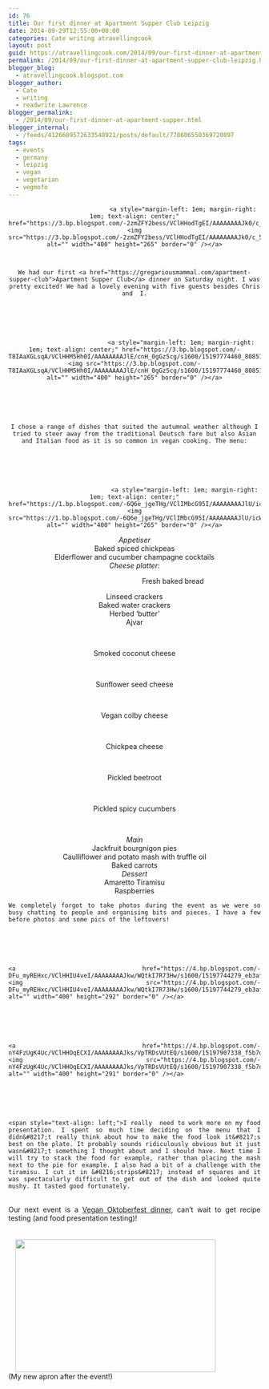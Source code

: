 ```yaml
---
id: 76
title: Our first dinner at Apartment Supper Club Leipzig
date: 2014-09-29T12:55:00+00:00
categories: Cate writing atravellingcook
layout: post
guid: https://atravellingcook.com/2014/09/our-first-dinner-at-apartment-supper-club-leipzig.html
permalink: /2014/09/our-first-dinner-at-apartment-supper-club-leipzig.html
blogger_blog:
  - atravellingcook.blogspot.com
blogger_author:
  - Cate
  - writing
  - readwrite Lawrence
blogger_permalink:
  - /2014/09/our-first-dinner-at-apartment-supper.html
blogger_internal:
  - /feeds/4126609572633548921/posts/default/778606550369720897
tags:
  - events
  - germany
  - leipzig
  - vegan
  - vegetarian
  - vegmofo
---
```

<div style="text-align: center;">
  
                               <a style="margin-left: 1em; margin-right: 1em; text-align: center;" href="https://3.bp.blogspot.com/-2zmZFY2bess/VClHHodTgEI/AAAAAAAAJk0/c_5izu4v78w/s1600/15198010657_6bbff13a71_z.jpg"><img src="https://3.bp.blogspot.com/-2zmZFY2bess/VClHHodTgEI/AAAAAAAAJk0/c_5izu4v78w/s1600/15198010657_6bbff13a71_z.jpg" alt="" width="400" height="265" border="0" /></a>
  
  
  
    We had our first <a href="https://gregariousmammal.com/apartment-supper-club">Apartment Supper Club</a> dinner on Saturday night. I was pretty excited! We had a lovely evening with five guests besides Chris and  I.
  
  
  
  
  
  
                              <a style="margin-left: 1em; margin-right: 1em; text-align: center;" href="https://3.bp.blogspot.com/-T8IAaXGLsqA/VClHHM5Hh0I/AAAAAAAAJlE/cnH_0gGz5cg/s1600/15197774460_8085139ae2_z.jpg"><img src="https://3.bp.blogspot.com/-T8IAaXGLsqA/VClHHM5Hh0I/AAAAAAAAJlE/cnH_0gGz5cg/s1600/15197774460_8085139ae2_z.jpg" alt="" width="400" height="265" border="0" /></a>
  
  
  
  
  
  
    I chose a range of dishes that suited the autumnal weather although I tried to steer away from the traditional Deutsch fare but also Asian and Italian food as it is so common in vegan cooking. The menu:
  
  
  
  
  
  
                                <a style="margin-left: 1em; margin-right: 1em; text-align: center;" href="https://1.bp.blogspot.com/-6Q6e_jgeTHg/VClIMbcG95I/AAAAAAAAJlU/icWvapkLmRI/s1600/15198015637_a5dc81ccbf_z.jpg"><img src="https://1.bp.blogspot.com/-6Q6e_jgeTHg/VClIMbcG95I/AAAAAAAAJlU/icWvapkLmRI/s1600/15198015637_a5dc81ccbf_z.jpg" alt="" width="400" height="265" border="0" /></a>
  




<div style="text-align: center;">
  <i>Appetiser</i>


<div style="text-align: center;">
  Baked spiced chickpeas


<div style="text-align: center;">
  Elderflower and cucumber champagne cocktails


<div style="text-align: center;">


<div style="text-align: center;">
  <i>Cheese platter:</i>



  <span style="text-align: center;">                                       Fresh baked bread


<div style="text-align: center;">
  <span style="text-align: center;">Linseed crackers


<div style="text-align: center;">
  <span style="text-align: center;">Baked water crackers


<div style="text-align: center;">
  <span style="text-align: center;">Herbed &#8216;butter&#8217;


<div style="text-align: center;">
  Ajvar


&nbsp;

<div style="text-align: center;">
  Smoked coconut cheese


&nbsp;

<div style="text-align: center;">
  Sunflower seed cheese


&nbsp;

<div style="text-align: center;">
  Vegan colby cheese


&nbsp;

<div style="text-align: center;">
  Chickpea cheese


&nbsp;

<div style="text-align: center;">
  Pickled beetroot


&nbsp;

<div style="text-align: center;">
  Pickled spicy cucumbers


&nbsp;

<div style="text-align: center;">
  <i>Main</i>


<div style="text-align: center;">
  Jackfruit bourgnigon pies


<div style="text-align: center;">
  Caulliflower and potato mash with truffle oil


<div style="text-align: center;">
  Baked carrots


<div style="text-align: center;">


<div style="text-align: center;">
  <i>Dessert</i>


<div style="text-align: center;">
  Amaretto Tiramisu


<div style="text-align: center;">
  Raspberries


<div style="text-align: center;">
  <div style="text-align: justify;">
  
  
  
  
  
  
  
  
  
    We completely forgot to take photos during the event as we were so busy chatting to people and organising bits and pieces. I have a few before photos and some pics of the leftovers!
  
  
  
  
  
  
    <a  href="https://4.bp.blogspot.com/-DFu_myREHxc/VClHHIU4veI/AAAAAAAAJkw/WQtkI7R73Hw/s1600/15197744279_eb3af1703a_z.jpg"><img src="https://4.bp.blogspot.com/-DFu_myREHxc/VClHHIU4veI/AAAAAAAAJkw/WQtkI7R73Hw/s1600/15197744279_eb3af1703a_z.jpg" alt="" width="400" height="292" border="0" /></a>
  
  
  
  
  
  
    <a  href="https://4.bp.blogspot.com/-nY4FzUgK4Uc/VClHHOqECXI/AAAAAAAAJks/VpTRDsVUtEQ/s1600/15197907338_f5b7dbc497_z.jpg"><img src="https://4.bp.blogspot.com/-nY4FzUgK4Uc/VClHHOqECXI/AAAAAAAAJks/VpTRDsVUtEQ/s1600/15197907338_f5b7dbc497_z.jpg" alt="" width="400" height="291" border="0" /></a>
  
  
  
  
  
  
    <span style="text-align: left;">I really  need to work more on my food presentation. I spent so much time deciding on the menu that I didn&#8217;t really think about how to make the food look it&#8217;s best on the plate. It probably sounds ridiculously obvious but it just wasn&#8217;t something I thought about and I should have. Next time I will try to stack the food for example, rather than placing the mash next to the pie for example. I also had a bit of a challenge with the tiramisu. I cut it in &#8216;strips&#8217; instead of squares and it was spectacularly difficult to get out of the dish and looked quite mushy. It tasted good fortunately. 
  
  
  <div style="text-align: justify;">
    <span style="text-align: left;"> 
  
  
  <div style="text-align: justify;">
    <span style="text-align: left;">Our next event is a <a href="https://www.eventbrite.com/e/vegan-octoberfest-celebration-tickets-12972542223">Vegan Oktoberfest dinner</a>, can&#8217;t wait to get recipe testing (and food presentation testing)! 
  
  
  <div style="text-align: justify;">
    <span style="text-align: left;"> 
  
  
  <div style="text-align: justify;">
                         <a style="margin-left: 1em; margin-right: 1em; text-align: center;" href="https://1.bp.blogspot.com/-kZQMbyCISF4/VClIMfXyOnI/AAAAAAAAJlQ/y40NAjTNI8M/s1600/15198009257_7820f9a6b8_z.jpg"><img src="https://1.bp.blogspot.com/-kZQMbyCISF4/VClIMfXyOnI/AAAAAAAAJlQ/y40NAjTNI8M/s1600/15198009257_7820f9a6b8_z.jpg" alt="" width="400" height="265" border="0" /></a>
  
  
  <div style="text-align: justify;">
    (My new apron after the event!)
  
